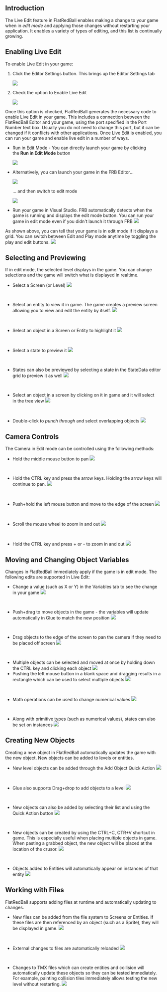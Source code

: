 ## Introduction

The Live Edit feature in FlatRedBall enables making a change to your game when in *edit mode* and applying those changes without restarting your application. It enables a variety of types of editing, and this list is continually growing.

## Enabling Live Edit

To enable Live Edit in your game:

1.  Click the Editor Settings button. This brings up the Editor Settings tab

    ![](/media/2023-08-img_64dc3d61e692a.png)

2.  Check the option to Enable Live Edit

    ![](/media/2023-08-img_64dc3dd4da7b9.png)

Once this option is checked, FlatRedBall generates the necessary code to enable Live Edit in your game. This includes a connection between the FlatRedBall Editor and your game, using the port specified in the Port Number text box. Usually you do not need to change this port, but it can be changed if it conflicts with other applications. Once Live Edit is enabled, you can run your game and enable live edit in a number of ways.

-   Run in Edit Mode - You can directly launch your game by clicking the **Run in Edit Mode** button

    ![](/media/2023-08-img_64dc3f5ac404a.png)

-   Alternatively, you can launch your game in the FRB Editor...

    ![](/media/2023-08-img_64dc3f84aec51.png)

    ... and then switch to edit mode

    ![](/media/2023-08-img_64dc3fb4045da.png)

-   Run your game in Visual Studio. FRB automatically detects when the game is running and displays the edit mode button. You can run your game in edit mode even if you didn't launch it through FRB [![](/wp-content/uploads/2023/08/15_21-18-51.gif)](/wp-content/uploads/2023/08/15_21-18-51.gif)

As shown above, you can tell that your game is in edit mode if it displays a grid. You can switch between Edit and Play mode anytime by toggling the play and edit buttons. [![](/wp-content/uploads/2023/08/15_22-16-16.gif)](/wp-content/uploads/2023/08/15_22-16-16.gif)

## Selecting and Previewing

If in edit mode, the selected level displays in the game. You can change selections and the game will switch what is displayed in realtime.

-   Select a Screen (or Level) [![](/wp-content/uploads/2023/08/15_22-20-12.gif)](/wp-content/uploads/2023/08/15_22-20-12.gif)

&nbsp;

-   Select an entity to view it in game. The game creates a preview screen allowing you to view and edit the entity by itself. [![](/wp-content/uploads/2023/08/15_22-24-55.gif)](/wp-content/uploads/2023/08/15_22-24-55.gif)

&nbsp;

-   Select an object in a Screen or Entity to highlight it [![](/wp-content/uploads/2023/08/15_22-26-37.gif)](/wp-content/uploads/2023/08/15_22-26-37.gif)

&nbsp;

-   Select a state to preview it [![](/wp-content/uploads/2023/08/15_22-29-12.gif)](/wp-content/uploads/2023/08/15_22-29-12.gif)

&nbsp;

-   States can also be previewed by selecting a state in the StateData editor grid to preview it as well [![](/wp-content/uploads/2023/08/15_22-29-45.gif)](/wp-content/uploads/2023/08/15_22-29-45.gif)

&nbsp;

-   Select an object in a screen by clicking on it in game and it will select in the tree view [![](/wp-content/uploads/2023/08/15_22-30-47.gif)](/wp-content/uploads/2023/08/15_22-30-47.gif)

&nbsp;

-   Double-click to *punch through* and select overlapping objects [![](/wp-content/uploads/2023/08/15_22-31-21.gif)](/wp-content/uploads/2023/08/15_22-31-21.gif)

## Camera Controls

The Camera in Edit mode can be controlled using the following methods:

-   Hold the middle mouse button to pan [![](/wp-content/uploads/2021/08/2021_August_10_112219.gif)](/wp-content/uploads/2021/08/2021_August_10_112219.gif)

&nbsp;

-   Hold the CTRL key and press the arrow keys. Holding the arrow keys will continue to pan. [![](/wp-content/uploads/2021/08/2021_August_10_111520.gif)](/wp-content/uploads/2021/08/2021_August_10_111520.gif)

&nbsp;

-   Push+hold the left mouse button and move to the edge of the screen [![](/wp-content/uploads/2021/08/2021_August_10_111021.gif)](/wp-content/uploads/2021/08/2021_August_10_111021.gif)

&nbsp;

-   Scroll the mouse wheel to zoom in and out [![](/wp-content/uploads/2021/08/2021_August_10_114921.gif)](/wp-content/uploads/2021/08/2021_August_10_114921.gif)

&nbsp;

-   Hold the CTRL key and press + or - to zoom in and out [![](/wp-content/uploads/2021/08/2021_August_10_114022.gif)](/wp-content/uploads/2021/08/2021_August_10_114022.gif)

## Moving and Changing Object Variables

Changes in FlatRedBall immediately apply if the game is in edit mode. The following edits are supported in Live Edit:

-   Change a value (such as X or Y) in the Variables tab to see the change in your game [![](/wp-content/uploads/2023/08/15_22-32-46.gif)](/wp-content/uploads/2023/08/15_22-32-46.gif)

&nbsp;

-   Push+drag to move objects in the game - the variables will update automatically in Glue to match the new position [![](/wp-content/uploads/2023/08/15_22-33-12.gif)](/wp-content/uploads/2023/08/15_22-33-12.gif)

&nbsp;

-   Drag objects to the edge of the screen to pan the camera if they need to be placed off screen [![](/wp-content/uploads/2023/08/15_22-34-13.gif)](/wp-content/uploads/2023/08/15_22-34-13.gif)

&nbsp;

-   Multiple objects can be selected and moved at once by holding down the CTRL key and clicking each object [![](/wp-content/uploads/2023/08/15_22-34-48.gif)](/wp-content/uploads/2023/08/15_22-34-48.gif)
-   Pushing the left mouse button in a blank space and dragging results in a rectangle which can be used to select multiple objects [![](/wp-content/uploads/2023/08/15_22-35-38.gif)](/wp-content/uploads/2023/08/15_22-35-38.gif)

&nbsp;

-   Math operations can be used to change numerical values [![](/wp-content/uploads/2023/08/15_22-36-18.gif)](/wp-content/uploads/2023/08/15_22-36-18.gif)

&nbsp;

-   Along with primitive types (such as numerical values), states can also be set on instances [![](/wp-content/uploads/2023/08/15_22-38-42.gif)](/wp-content/uploads/2023/08/15_22-38-42.gif)

## Creating New Objects

Creating a new object in FlatRedBall automatically updates the game with the new object. New objects can be added to levels or entities.

-   New level objects can be added through the Add Object Quick Action [![](/wp-content/uploads/2023/08/15_22-39-53.gif)](/wp-content/uploads/2023/08/15_22-39-53.gif)

&nbsp;

-   Glue also supports Drag+drop to add objects to a level [![](/wp-content/uploads/2023/08/15_22-40-29.gif)](/wp-content/uploads/2023/08/15_22-40-29.gif)

&nbsp;

-   New objects can also be added by selecting their list and using the Quick Action button [![](/wp-content/uploads/2023/08/15_22-41-37.gif)](/wp-content/uploads/2023/08/15_22-41-37.gif)

&nbsp;

-   New objects can be created by using the CTRL+C, CTR+V shortcut in game. This is especially useful when placing multiple objects in game. When pasting a grabbed object, the new object will be placed at the location of the crusor. [![](/wp-content/uploads/2023/08/15_22-42-59.gif)](/wp-content/uploads/2023/08/15_22-42-59.gif)

&nbsp;

-   Objects added to Entities will automatically appear on instances of that entity [![](/wp-content/uploads/2023/08/15_22-43-47.gif)](/wp-content/uploads/2023/08/15_22-43-47.gif)

## Working with Files

FlatRedBall supports adding files at runtime and automatically updating to changes.

-   New files can be added from the file system to Screens or Entities. If these files are then referenced by an object (such as a Sprite), they will be displayed in game. [![](/wp-content/uploads/2021/08/2021_August_10_164735.gif)](/wp-content/uploads/2021/08/2021_August_10_164735.gif)

&nbsp;

-   External changes to files are automatically reloaded [![](/wp-content/uploads/2021/08/2021_August_10_160041.gif)](/wp-content/uploads/2021/08/2021_August_10_160041.gif)

&nbsp;

-   Changes to TMX files which can create entities and collision will automatically update these objects so they can be tested immediately. For example, painting collision tiles immediately allows testing the new level without restarting. [![](/wp-content/uploads/2021/08/2021_August_10_162846.gif)](/wp-content/uploads/2021/08/2021_August_10_162846.gif)
